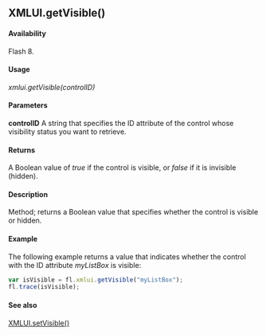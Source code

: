 ## XMLUI.getVisible()

#### Availability

Flash 8.

#### Usage

*xmlui.getVisible(controlID)*

#### Parameters

**controlID** A string that specifies the ID attribute of the control whose visibility status you want to retrieve.

#### Returns

A Boolean value of *true* if the control is visible, or *false* if it is invisible (hidden).

#### Description

Method; returns a Boolean value that specifies whether the control is visible or hidden.

#### Example

The following example returns a value that indicates whether the control with the ID attribute *myListBox* is visible:

```javascript
var isVisible = fl.xmlui.getVisible("myListBox");
fl.trace(isVisible);
```

#### See also

[XMLUI.setVisible()](../XMLUI_object/XMLUI10.md)
